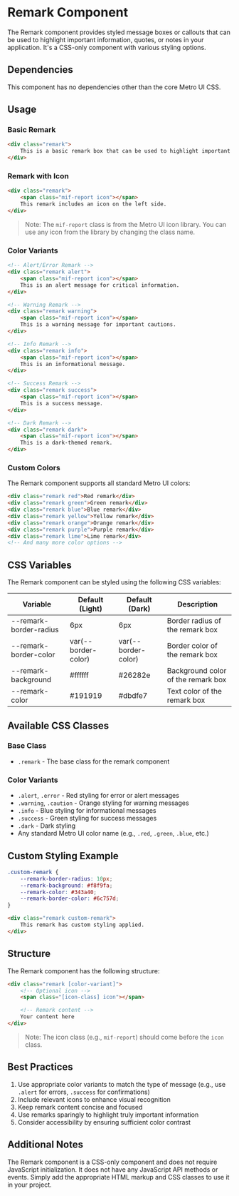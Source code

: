 # Remark Component

The Remark component provides styled message boxes or callouts that can be used to highlight important information, quotes, or notes in your application. It's a CSS-only component with various styling options.

## Dependencies

This component has no dependencies other than the core Metro UI CSS.

## Usage

### Basic Remark

```html
<div class="remark">
    This is a basic remark box that can be used to highlight important information.
</div>
```

### Remark with Icon

```html
<div class="remark">
    <span class="mif-report icon"></span>
    This remark includes an icon on the left side.
</div>
```

> Note: The `mif-report` class is from the Metro UI icon library. You can use any icon from the library by changing the class name.

### Color Variants

```html
<!-- Alert/Error Remark -->
<div class="remark alert">
    <span class="mif-report icon"></span>
    This is an alert message for critical information.
</div>

<!-- Warning Remark -->
<div class="remark warning">
    <span class="mif-report icon"></span>
    This is a warning message for important cautions.
</div>

<!-- Info Remark -->
<div class="remark info">
    <span class="mif-report icon"></span>
    This is an informational message.
</div>

<!-- Success Remark -->
<div class="remark success">
    <span class="mif-report icon"></span>
    This is a success message.
</div>

<!-- Dark Remark -->
<div class="remark dark">
    <span class="mif-report icon"></span>
    This is a dark-themed remark.
</div>
```

### Custom Colors

The Remark component supports all standard Metro UI colors:

```html
<div class="remark red">Red remark</div>
<div class="remark green">Green remark</div>
<div class="remark blue">Blue remark</div>
<div class="remark yellow">Yellow remark</div>
<div class="remark orange">Orange remark</div>
<div class="remark purple">Purple remark</div>
<div class="remark lime">Lime remark</div>
<!-- And many more color options -->
```

## CSS Variables

The Remark component can be styled using the following CSS variables:

| Variable | Default (Light) | Default (Dark) | Description |
| --- | --- | --- | --- |
| --remark-border-radius | 6px | 6px | Border radius of the remark box |
| --remark-border-color | var(--border-color) | var(--border-color) | Border color of the remark box |
| --remark-background | #ffffff | #26282e | Background color of the remark box |
| --remark-color | #191919 | #dbdfe7 | Text color of the remark box |

## Available CSS Classes

### Base Class
- `.remark` - The base class for the remark component

### Color Variants
- `.alert`, `.error` - Red styling for error or alert messages
- `.warning`, `.caution` - Orange styling for warning messages
- `.info` - Blue styling for informational messages
- `.success` - Green styling for success messages
- `.dark` - Dark styling
- Any standard Metro UI color name (e.g., `.red`, `.green`, `.blue`, etc.)

## Custom Styling Example

```css
.custom-remark {
    --remark-border-radius: 10px;
    --remark-background: #f8f9fa;
    --remark-color: #343a40;
    --remark-border-color: #6c757d;
}
```

```html
<div class="remark custom-remark">
    This remark has custom styling applied.
</div>
```

## Structure

The Remark component has the following structure:

```html
<div class="remark [color-variant]">
    <!-- Optional icon -->
    <span class="[icon-class] icon"></span>

    <!-- Remark content -->
    Your content here
</div>
```

> Note: The icon class (e.g., `mif-report`) should come before the `icon` class.

## Best Practices

1. Use appropriate color variants to match the type of message (e.g., use `.alert` for errors, `.success` for confirmations)
2. Include relevant icons to enhance visual recognition
3. Keep remark content concise and focused
4. Use remarks sparingly to highlight truly important information
5. Consider accessibility by ensuring sufficient color contrast

## Additional Notes

The Remark component is a CSS-only component and does not require JavaScript initialization. It does not have any JavaScript API methods or events. Simply add the appropriate HTML markup and CSS classes to use it in your project.

